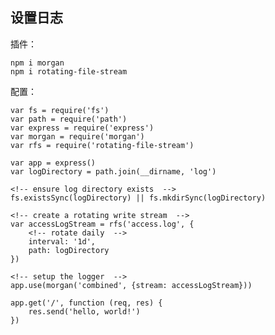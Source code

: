 ## 设置日志
插件：

    npm i morgan
    npm i rotating-file-stream

配置：

    var fs = require('fs')
    var path = require('path')
    var express = require('express')
    var morgan = require('morgan')
    var rfs = require('rotating-file-stream')
    
    var app = express()
    var logDirectory = path.join(__dirname, 'log')
    
    <!-- ensure log directory exists  -->
    fs.existsSync(logDirectory) || fs.mkdirSync(logDirectory)
    
    <!-- create a rotating write stream  -->
    var accessLogStream = rfs('access.log', {
        <!-- rotate daily  -->
        interval: '1d',
        path: logDirectory
    })
    
    <!-- setup the logger  -->
    app.use(morgan('combined', {stream: accessLogStream}))
    
    app.get('/', function (req, res) {
        res.send('hello, world!')
    })